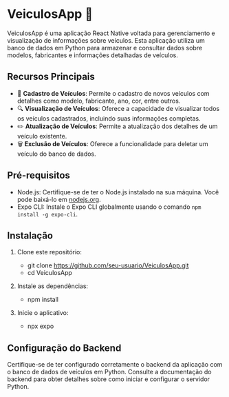 # VeiculosApp 🚗

VeiculosApp é uma aplicação React Native voltada para gerenciamento e visualização de informações sobre veículos. Esta aplicação utiliza um banco de dados em Python para armazenar e consultar dados sobre modelos, fabricantes e informações detalhadas de veículos.

## Recursos Principais

- 🚙 **Cadastro de Veículos**: Permite o cadastro de novos veículos com detalhes como modelo, fabricante, ano, cor, entre outros.
- 🔍 **Visualização de Veículos**: Oferece a capacidade de visualizar todos os veículos cadastrados, incluindo suas informações completas.
- ✏️ **Atualização de Veículos**: Permite a atualização dos detalhes de um veículo existente.
- 🗑️ **Exclusão de Veículos**: Oferece a funcionalidade para deletar um veículo do banco de dados.

## Pré-requisitos

- Node.js: Certifique-se de ter o Node.js instalado na sua máquina. Você pode baixá-lo em [nodejs.org](https://nodejs.org/).
- Expo CLI: Instale o Expo CLI globalmente usando o comando `npm install -g expo-cli`.

## Instalação

1. Clone este repositório:

   - git clone https://github.com/seu-usuario/VeiculosApp.git
   - cd VeiculosApp

2. Instale as dependências:

   - npm install

3. Inicie o aplicativo:

   - npx expo

## Configuração do Backend

Certifique-se de ter configurado corretamente o backend da aplicação com o banco de dados de veículos em Python. Consulte a documentação do backend para obter detalhes sobre como iniciar e configurar o servidor Python.
